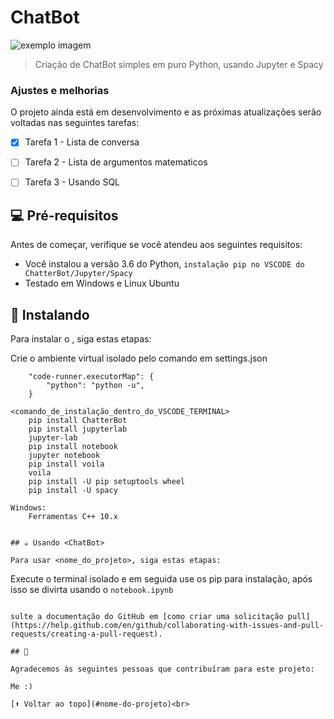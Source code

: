 # ChatBot


<img src="https://warehouse-camo.ingress.cmh1.psfhosted.org/f7e4e0367997a5990b351ec108371cf890e50e98/68747470733a2f2f692e696d6775722e636f6d2f623353436d47542e706e67" alt="exemplo imagem">

> Criação de ChatBot simples em puro Python, usando Jupyter e Spacy
### Ajustes e melhorias

O projeto ainda está em desenvolvimento e as próximas atualizações serão voltadas nas seguintes tarefas:

- [x] Tarefa 1 - Lista de conversa
- [ ] Tarefa 2 - Lista de argumentos matematicos
- [ ] Tarefa 3 - Usando SQL


## 💻 Pré-requisitos

Antes de começar, verifique se você atendeu aos seguintes requisitos:
<!---Estes são apenas requisitos de exemplo. Adicionar, duplicar ou remover conforme necessário--->
* Você instalou a versão 3.6 do Python, `instalação pip no VSCODE do ChatterBot/Jupyter/Spacy `
* Testado em Windows e Linux Ubuntu

## 🚀 Instalando <ChatBot>

Para instalar o <ChatterBot>, siga estas etapas:

  Crie o ambiente virtual isolado pelo comando em settings.json
```python.pythonPath" : "venv\*:\ARQUIVOS\Documentos\python\chatbot",
    "code-runner.executorMap": {
        "python": "python -u",
    }
    
<comando_de_instalação_dentro_do_VSCODE_TERMINAL>
    pip install ChatterBot
    pip install jupyterlab
    jupyter-lab
    pip install notebook
    jupyter notebook
    pip install voila
    voila
    pip install -U pip setuptools wheel
    pip install -U spacy

Windows:
    Ferramentas C++ 10.x


## ☕ Usando <ChatBot>

Para usar <nome_do_projeto>, siga estas etapas:

```
  Execute o terminal isolado e em seguida use os pip para instalação, após isso se divirta usando o `notebook.ipynb`
```

sulte a documentação do GitHub em [como criar uma solicitação pull](https://help.github.com/en/github/collaborating-with-issues-and-pull-requests/creating-a-pull-request).

## 🤝 

Agradecemos às seguintes pessoas que contribuíram para este projeto:

Me :)

[⬆ Voltar ao topo](#nome-do-projeto)<br>
